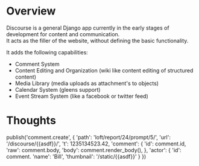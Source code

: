 Overview
====================

Discourse is a general Django app currently in the early stages of development for content and communication.  
It acts as the filler of the website, without defining the basic functionality.

It adds the following capabilities:

- Comment System
- Content Editing and Organization (wiki like content editing of structured content)
- Media Library (media uploads as attachment's to objects)
- Calendar System (gleens support)
- Event Stream System (like a facebook or twitter feed)



Thoughts
======================
publish('comment.create', {
    'path': 'loft/report/24/prompt/5/',
    'url': '/discourse/{{asdf}}/',
    't': 1235134523.42,
    'comment': {
        'id': comment.id,
        'raw': comment.body,
        'body': comment.render_body(),
    },
    'actor': {
        'id': comment.
        'name': 'Bill',
        'thumbnail': '/static/{{asdf}}'
    }
})